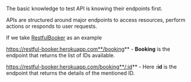 The basic knowledge to test API is knowing their endpoints first. 

APIs are structured around major endpoints to access resources, perform actions or responds to user requests.

If we take [RestfulBooker](https://restful-booker.herokuapp.com/apidoc/index.html) as an example

https://restful-booker.herokuapp.com**/booking** - **Booking** is the endpoint that returns the list of IDs available.

https://restful-booker.herokuapp.com/booking**/:id** - Here **:id** is the endpoint that returns the details of the mentioned ID.
